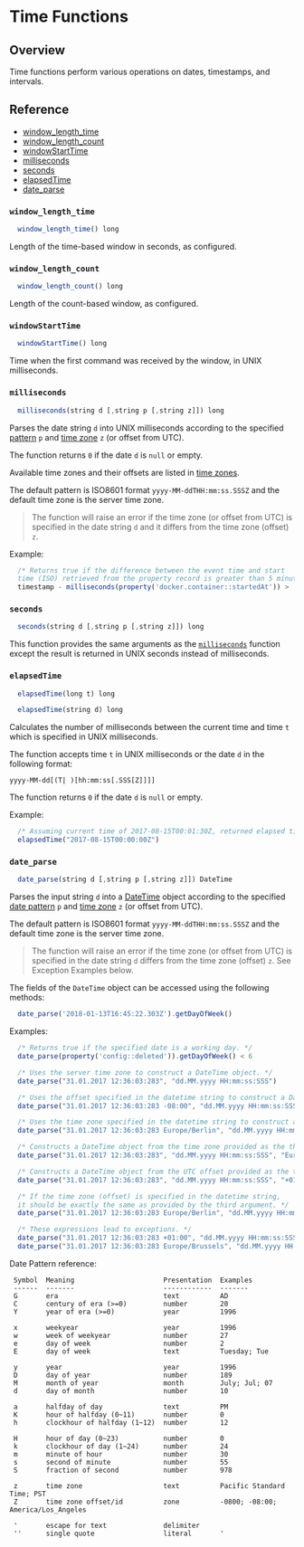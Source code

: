 # Time Functions

## Overview

Time functions perform various operations on dates, timestamps, and intervals.

## Reference

* [window_length_time](#window_length_time)
* [window_length_count](#window_length_count)
* [windowStartTime](#windowstarttime)
* [milliseconds](#milliseconds)
* [seconds](#seconds)
* [elapsedTime](#elapsedtime)
* [date_parse](#date_parse)

### `window_length_time`

```javascript
  window_length_time() long
```

Length of the time-based window in seconds, as configured.

### `window_length_count`

```javascript
  window_length_count() long
```

Length of the count-based window, as configured.

### `windowStartTime`

```javascript
  windowStartTime() long
```

Time when the first command was received by the window, in UNIX milliseconds.

### `milliseconds`

```javascript
  milliseconds(string d [,string p [,string z]]) long
```

Parses the date string `d` into UNIX milliseconds according to the specified [pattern](http://joda-time.sourceforge.net/apidocs/org/joda/time/format/DateTimeFormat.html) `p` and [time zone](http://joda-time.sourceforge.net/timezones.html) `z` (or offset from UTC).

The function returns `0` if the date `d` is `null` or empty.

Available time zones and their offsets are listed in [time zones](../shared/timezone-list.md).

The default pattern is ISO8601 format `yyyy-MM-ddTHH:mm:ss.SSSZ` and the default time zone is the server time zone.

> The function will raise an error if the time zone (or offset from UTC) is specified in the date string `d` and it differs from the time zone (offset) `z`.

Example:

```javascript
  /* Returns true if the difference between the event time and start
  time (ISO) retrieved from the property record is greater than 5 minutes. */
  timestamp - milliseconds(property('docker.container::startedAt')) >  5*60000
```

### `seconds`

```javascript
  seconds(string d [,string p [,string z]]) long
```

This function provides the same arguments as the [`milliseconds`](#milliseconds) function except the result is returned in UNIX seconds instead of milliseconds.

### `elapsedTime`

```javascript
  elapsedTime(long t) long
```

```javascript
  elapsedTime(string d) long
```

Calculates the number of milliseconds between the current time and time `t` which is specified in UNIX milliseconds.

The function accepts time `t` in UNIX milliseconds or the date `d` in the following format:

```
yyyy-MM-dd[(T| )[hh:mm:ss[.SSS[Z]]]]
```

The function returns `0` if the date `d` is `null` or empty.

Example:

```javascript
  /* Assuming current time of 2017-08-15T00:01:30Z, returned elapsed time is 90000 */
  elapsedTime("2017-08-15T00:00:00Z")
```

### `date_parse`

```javascript
  date_parse(string d [,string p [,string z]]) DateTime
```

Parses the input string `d` into a [DateTime](object-datetime.md) object according to the specified [date pattern](http://joda-time.sourceforge.net/apidocs/org/joda/time/format/DateTimeFormat.html) `p` and [time zone](../shared/timezone-list.md) `z` (or offset from UTC).

The default pattern is ISO8601 format `yyyy-MM-ddTHH:mm:ss.SSSZ` and the default time zone is the server time zone.

> The function will raise an error if the time zone (or offset from UTC) is specified in the date string `d` differs from the time zone (offset) `z`. See Exception Examples below.

The fields of the `DateTime` object can be accessed using the following methods:

```javascript
  date_parse('2018-01-13T16:45:22.303Z').getDayOfWeek()
```

Examples:

  ```javascript
    /* Returns true if the specified date is a working day. */
    date_parse(property('config::deleted')).getDayOfWeek() < 6
  ```

  ```javascript
    /* Uses the server time zone to construct a DateTime object. */
    date_parse("31.01.2017 12:36:03:283", "dd.MM.yyyy HH:mm:ss:SSS")
  ```

  ```javascript
    /* Uses the offset specified in the datetime string to construct a DateTime object. */
    date_parse("31.01.2017 12:36:03:283 -08:00", "dd.MM.yyyy HH:mm:ss:SSS ZZ")
  ```

  ```javascript
    /* Uses the time zone specified in the datetime string to construct a DateTime object. */
    date_parse("31.01.2017 12:36:03:283 Europe/Berlin", "dd.MM.yyyy HH:mm:ss:SSS ZZZ")
  ```

  ```javascript
    /* Constructs a DateTime object from the time zone provided as the third argument. */
    date_parse("31.01.2017 12:36:03:283", "dd.MM.yyyy HH:mm:ss:SSS", "Europe/Berlin")
  ```

  ```javascript
    /* Constructs a DateTime object from the UTC offset provided as the third argument. */
    date_parse("31.01.2017 12:36:03:283", "dd.MM.yyyy HH:mm:ss:SSS", "+01:00")
  ```

  ```javascript
    /* If the time zone (offset) is specified in the datetime string,
    it should be exactly the same as provided by the third argument. */
    date_parse("31.01.2017 12:36:03:283 Europe/Berlin", "dd.MM.yyyy HH:mm:ss:SSS ZZZ", "Europe/Berlin")
  ```

  ```javascript
    /* These expressions lead to exceptions. */
    date_parse("31.01.2017 12:36:03:283 +01:00", "dd.MM.yyyy HH:mm:ss:SSS ZZ", "Europe/Berlin")
    date_parse("31.01.2017 12:36:03:283 Europe/Brussels", "dd.MM.yyyy HH:mm:ss:SSS ZZZ", "Europe/Berlin")
  ```

Date Pattern reference:

  ```
   Symbol  Meaning                      Presentation  Examples
   ------  -------                      ------------  -------
   G       era                          text          AD
   C       century of era (>=0)         number        20
   Y       year of era (>=0)            year          1996

   x       weekyear                     year          1996
   w       week of weekyear             number        27
   e       day of week                  number        2
   E       day of week                  text          Tuesday; Tue

   y       year                         year          1996
   D       day of year                  number        189
   M       month of year                month         July; Jul; 07
   d       day of month                 number        10

   a       halfday of day               text          PM
   K       hour of halfday (0~11)       number        0
   h       clockhour of halfday (1~12)  number        12

   H       hour of day (0~23)           number        0
   k       clockhour of day (1~24)      number        24
   m       minute of hour               number        30
   s       second of minute             number        55
   S       fraction of second           number        978

   z       time zone                    text          Pacific Standard Time; PST
   Z       time zone offset/id          zone          -0800; -08:00; America/Los_Angeles

   '       escape for text              delimiter
   ''      single quote                 literal       '
  ```  
